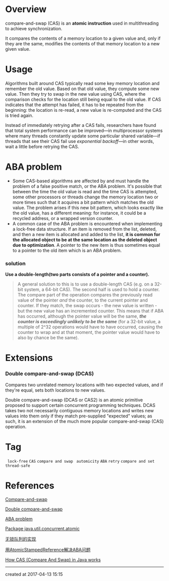 # Overview

compare-and-swap (CAS) is an **atomic instruction** used in multithreading to achieve synchronization.

It compares the contents of a memory location to a given value and, only if they are the same, modifies the contents of that memory location to a new given value.

# Usage

Algorithms built around CAS typically read some key memory location and remember the old value. Based on that old value, they compute some new value. Then they try to swap in the new value using CAS, where the comparison checks for the location still being equal to the old value. If CAS indicates that the attempt has failed, it has to be repeated from the beginning: the location is re-read, a new value is re-computed and the CAS is tried again.

Instead of immediately retrying after a CAS fails, researchers have found that total system performance can be improved—in multiprocessor systems where many threads constantly update some particular shared variable—if threads that see their CAS fail use *exponential backoff*—in other words, wait a little before retrying the CAS.

# ABA problem

- Some CAS-based algorithms are affected by and must handle the problem of a false positive match, or the ABA problem. It's possible that between the time the old value is read and the time CAS is attempted, some other processors or threads change the memory location two or more times such that it acquires a bit pattern which matches the old value. The problem arises if this new bit pattern, which looks exactly like the old value, has a different meaning: for instance, it could be a recycled address, or a wrapped version counter.
- A common case of the ABA problem is encountered when implementing a lock-free data structure. If an item is removed from the list, deleted, and then a new item is allocated and added to the list, **it is common for the allocated object to be at the same location as the deleted object due to optimization**. A pointer to the new item is thus sometimes equal to a pointer to the old item which is an ABA problem.

### solution

**Use a double-length(two parts consists of a pointer and a counter).**

> A general solution to this is to use a double-length CAS (e.g. on a 32-bit system, a 64-bit CAS). The second half is used to hold a counter. The compare part of the operation compares the previously read value of the pointer *and* the counter, to the current pointer and counter. If they match, the swap occurs - the new value is written - but the new value has an incremented counter. This means that if ABA has occurred, although the pointer value will be the same, ***the counter is exceedingly unlikely to be the same*** (for a 32-bit value, a multiple of 2^32 operations would have to have occurred, causing the counter to wrap and at that moment, the pointer value would have to also by chance be the same).



# Extensions

### Double compare-and-swap (DCAS) 

Compares two unrelated memory locations with two expected values, and if they're equal, sets both locations to new values.

Double compare-and-swap (DCAS or CAS2) is an atomic primitive proposed to support certain concurrent programming techniques. DCAS takes two not necessarily contiguous memory locations and writes new values into them only if they match pre-supplied "expected" values; as such, it is an extension of the much more popular compare-and-swap (CAS) operation.

# Tag

` lock-free` `CAS` `compare and swap ` `automicity`   `ABA`   `retry`  `compare and set` `thread-safe`



# References

[Compare-and-swap](https://en.wikipedia.org/wiki/Compare-and-swap)

[Double compare-and-swap](https://en.wikipedia.org/wiki/Double_compare-and-swap)

[ABA problem](https://en.wikipedia.org/wiki/ABA_problem)

[Package java.util.concurrent.atomic](https://docs.oracle.com/javase/8/docs/api/java/util/concurrent/atomic/package-summary.html)

[无锁队列的实现](http://coolshell.cn/articles/8239.html)

[用AtomicStampedReference解决ABA问题](http://blog.hesey.net/2011/09/resolve-aba-by-atomicstampedreference.html)

[How CAS (Compare And Swap) in Java works](https://dzone.com/articles/how-cas-compare-and-swap-java)



---

created at 2017-04-13 15:15